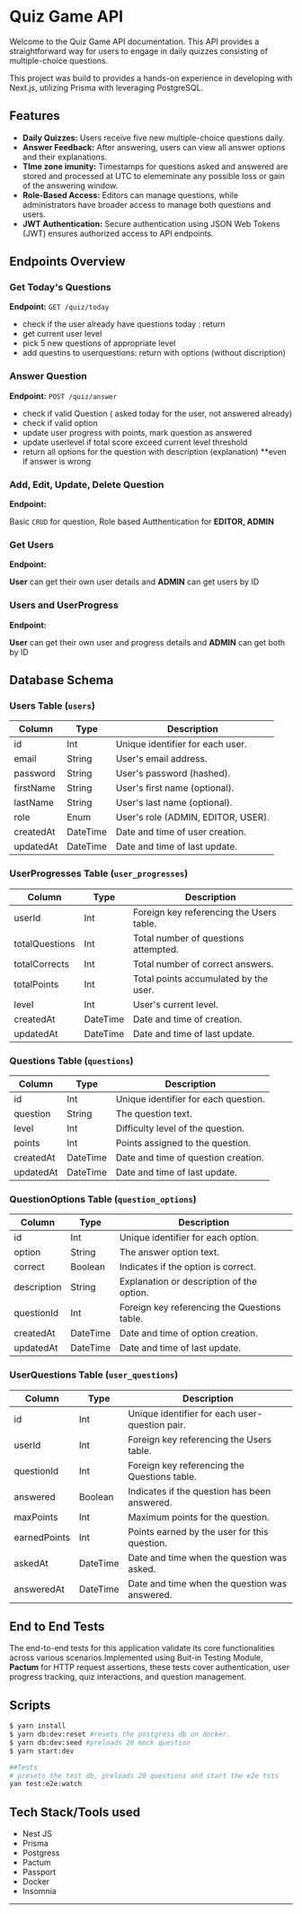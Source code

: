 # Quiz Game API 

Welcome to the Quiz Game API documentation. This API provides a straightforward way for users to engage in daily quizzes consisting of multiple-choice questions.

This project was build to provides a hands-on experience in developing with Next.js, utilizing Prisma with leveraging PostgreSQL.


## Features

- **Daily Quizzes:** Users receive five new multiple-choice questions daily.
- **Answer Feedback:** After answering, users can view all answer options and their explanations.
- **TIme zone imunity:** Timestamps for questions asked and answered are stored and processed at UTC to elememinate any possible loss or gain of the answering window.
- **Role-Based Access:** Editors can manage questions, while administrators have broader access to manage both questions and users.
- **JWT Authentication:** Secure authentication using JSON Web Tokens (JWT) ensures authorized access to API endpoints.

## Endpoints Overview

### Get Today's Questions

**Endpoint:** `GET /quiz/today`

- check if the user already have questions today : return
- get current user level
- pick 5 new questions of appropriate level
- add questins to userquestions: return with options (without discription)

### Answer Question

**Endpoint:** `POST /quiz/answer`

- check if valid Question ( asked today for the user, not answered already)
- check if valid option
- update user progress with points, mark question as answered
- update userlevel if total score exceed current level threshold
- return all options for the question with description (explanation) **even if answer is wrong


### Add, Edit, Update, Delete Question

**Endpoint:** 

Basic `CRUD` for question, Role based Autthentication for **EDITOR, ADMIN**

### Get Users

**Endpoint:** 

**User** can get their own user details and **ADMIN** can get users by ID

### Users and UserProgress

**Endpoint:** 

**User** can get their own user and progress details and **ADMIN** can get both by ID
## Database Schema

### Users Table (`users`)

| Column       | Type     | Description                        |
|--------------|----------|------------------------------------|
| id           | Int      | Unique identifier for each user.    |
| email        | String   | User's email address.               |
| password     | String   | User's password (hashed).           |
| firstName    | String   | User's first name (optional).       |
| lastName     | String   | User's last name (optional).        |
| role         | Enum     | User's role (ADMIN, EDITOR, USER).  |
| createdAt    | DateTime | Date and time of user creation.     |
| updatedAt    | DateTime | Date and time of last update.       |

### UserProgresses Table (`user_progresses`)

| Column         | Type     | Description                          |
|----------------|----------|--------------------------------------|
| userId         | Int      | Foreign key referencing the Users table. |
| totalQuestions | Int      | Total number of questions attempted.  |
| totalCorrects  | Int      | Total number of correct answers.      |
| totalPoints    | Int      | Total points accumulated by the user. |
| level          | Int      | User's current level.                 |
| createdAt      | DateTime | Date and time of creation.            |
| updatedAt      | DateTime | Date and time of last update.         |

### Questions Table (`questions`)

| Column       | Type     | Description                       |
|--------------|----------|-----------------------------------|
| id           | Int      | Unique identifier for each question. |
| question     | String   | The question text.                 |
| level        | Int      | Difficulty level of the question.  |
| points       | Int      | Points assigned to the question.   |
| createdAt    | DateTime | Date and time of question creation.|
| updatedAt    | DateTime | Date and time of last update.      |

### QuestionOptions Table (`question_options`)

| Column       | Type     | Description                             |
|--------------|----------|-----------------------------------------|
| id           | Int      | Unique identifier for each option.       |
| option       | String   | The answer option text.                  |
| correct      | Boolean  | Indicates if the option is correct.      |
| description  | String   | Explanation or description of the option.|
| questionId   | Int      | Foreign key referencing the Questions table. |
| createdAt    | DateTime | Date and time of option creation.        |
| updatedAt    | DateTime | Date and time of last update.            |

### UserQuestions Table (`user_questions`)

| Column       | Type     | Description                                |
|--------------|----------|--------------------------------------------|
| id           | Int      | Unique identifier for each user-question pair. |
| userId       | Int      | Foreign key referencing the Users table.    |
| questionId   | Int      | Foreign key referencing the Questions table.|
| answered     | Boolean  | Indicates if the question has been answered. |
| maxPoints    | Int      | Maximum points for the question.            |
| earnedPoints | Int      | Points earned by the user for this question.|
| askedAt      | DateTime | Date and time when the question was asked.  |
| answeredAt   | DateTime | Date and time when the question was answered.|




## End to End Tests

The end-to-end tests for this application validate its core functionalities across various scenarios.Implemented using Buit-in Testing Module, **Pactum** for HTTP request assertions, these tests cover authentication, user progress tracking, quiz interactions, and question management.





## Scripts

```bash
$ yarn install 
$ yarn db:dev:reset #resets the postgress db on docker.
$ yarn db:dev:seed #preloads 20 mock question
$ yarn start:dev

##Tests
# presets the test db, preloads 20 questions and start the e2e tsts
yan test:e2e:watch
```

## Tech Stack/Tools used

- Nest JS
- Prisma
- Postgress
- Pactum
- Passport
- Docker
- Insomnia

-----